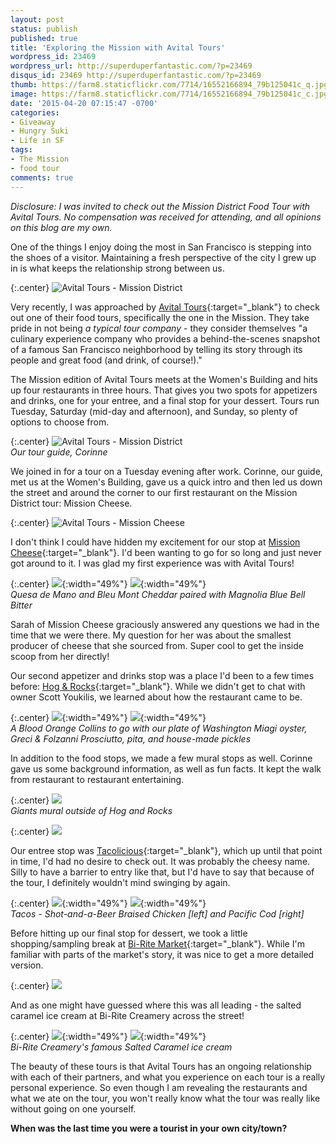 ```yaml
---
layout: post
status: publish
published: true
title: 'Exploring the Mission with Avital Tours'
wordpress_id: 23469
wordpress_url: http://superduperfantastic.com/?p=23469
disqus_id: 23469 http://superduperfantastic.com/?p=23469
thumb: https://farm8.staticflickr.com/7714/16552166894_79b125041c_q.jpg
image: https://farm8.staticflickr.com/7714/16552166894_79b125041c_c.jpg
date: '2015-04-20 07:15:47 -0700'
categories:
- Giveaway
- Hungry Suki
- Life in SF
tags:
- The Mission
- food tour
comments: true
---
```

_Disclosure: I was invited to check out the Mission District Food Tour with Avital Tours. No compensation was received for attending, and all opinions on this blog are my own._

One of the things I enjoy doing the most in San Francisco is stepping into the shoes of a visitor. Maintaining a fresh perspective of the city I grew up in is what keeps the relationship strong between us.

{:.center}
![Avital Tours - Mission District](https://farm8.staticflickr.com/7597/17173985601_7d1d863866_c.jpg)

Very recently, I was approached by [Avital Tours](http://avitaltours.com/ "Avital Tours"){:target="_blank"} to check out one of their food tours, specifically the one in the Mission. They take pride in not being _a typical tour company_ - they consider themselves "a culinary experience company who provides a behind-the-scenes snapshot of a famous San Francisco neighborhood by telling its story through its people and great food (and drink, of course!)."

The Mission edition of Avital Tours meets at the Women's Building and hits up four restaurants in three hours. That gives you two spots for appetizers and drinks, one for your entree, and a final stop for your dessert. Tours run Tuesday, Saturday (mid-day and afternoon), and Sunday, so plenty of options to choose from.

{:.center}
![Avital Tours - Mission District](https://farm8.staticflickr.com/7714/16552166894_79b125041c_c.jpg)  
_Our tour guide, Corinne_

We joined in for a tour on a Tuesday evening after work. Corinne, our guide, met us at the Women's Building, gave us a quick intro and then led us down the street and around the corner to our first restaurant on the Mission District tour: Mission Cheese.

{:.center}
![Avital Tours - Mission Cheese](https://farm9.staticflickr.com/8776/17172943262_db2e0a9c23_c.jpg)

I don't think I could have hidden my excitement for our stop at [Mission Cheese](http://missioncheese.net/ "Mission Cheese"){:target="_blank"}. I'd been wanting to go for so long and just never got around to it. I was glad my first experience was with Avital Tours!

{:.center}
![](https://farm8.staticflickr.com/7619/16986837828_5d172379d4.jpg){:width="49%"} ![](https://farm9.staticflickr.com/8761/16554428023_1ce8475664.jpg){:width="49%"}  
_Quesa de Mano and Bleu Mont Cheddar paired with Magnolia Blue Bell Bitter_

Sarah of Mission Cheese graciously answered any questions we had in the time that we were there. My question for her was about the smallest producer of cheese that she sourced from. Super cool to get the inside scoop from her directly!

Our second appetizer and drinks stop was a place I'd been to a few times before: [Hog & Rocks](http://www.hogandrocks.com/ "Hog & Rocks"){:target="_blank"}. While we didn't get to chat with owner Scott Youkilis, we learned about how the restaurant came to be.

{:.center}
![](https://farm8.staticflickr.com/7639/16988427079_bea4c118b5.jpg){:width="49%"} ![](https://farm8.staticflickr.com/7723/16552187304_7832197815.jpg){:width="49%"}   
_A Blood Orange Collins to go with our plate of Washington Miagi oyster, Greci & Folzanni Prosciutto, pita, and house-made pickles_

In addition to the food stops, we made a few mural stops as well. Corinne gave us some background information, as well as fun facts. It kept the walk from restaurant to restaurant entertaining.

{:.center}
![](https://farm9.staticflickr.com/8777/16987085920_d01207bf1b_c.jpg)  
_Giants mural outside of Hog and Rocks_

{:.center}
![](https://farm9.staticflickr.com/8742/17174015951_c386120b91_c.jpg)

Our entree stop was [Tacolicious](http://tacolicious.com/ "Tacolicious"){:target="_blank"}, which up until that point in time, I'd had no desire to check out. It was probably the cheesy name. Silly to have a barrier to entry like that, but I'd have to say that because of the tour, I definitely wouldn't mind swinging by again.

{:.center}
![](https://farm8.staticflickr.com/7716/16988442819_46fa8cbd7c.jpg){:width="49%"} ![](https://farm9.staticflickr.com/8709/16967214467_7ecd6a47dc.jpg){:width="49%"}  
_Tacos - Shot-and-a-Beer Braised Chicken [left] and Pacific Cod [right]_

Before hitting up our final stop for dessert, we took a little shopping/sampling break at [Bi-Rite Market](http://www.biritemarket.com/ "Bi-Rite Market"){:target="_blank"}. While I'm familiar with parts of the market's story, it was nice to get a more detailed version.

{:.center}
![](https://farm9.staticflickr.com/8773/16987103000_169e76d4c4_c.jpg)

And as one might have guessed where this was all leading - the salted caramel ice cream at Bi-Rite Creamery across the street!

{:.center}
![](https://farm8.staticflickr.com/7659/17148697816_6e835fb460.jpg){:width="49%"} ![](https://farm9.staticflickr.com/8716/16552210784_dff0b89e5c.jpg){:width="49%"}  
_Bi-Rite Creamery's famous Salted Caramel ice cream_

The beauty of these tours is that Avital Tours has an ongoing relationship with each of their partners, and what you experience on each tour is a really personal experience. So even though I am revealing the restaurants and what we ate on the tour, you won't really know what the tour was really like without going on one yourself. 

**When was the last time you were a tourist in your own city/town?**
